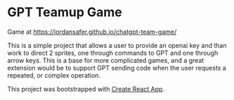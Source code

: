 # GPT Teamup Game

Game at https://jordansafer.github.io/chatgpt-team-game/

This is a simple project that allows a user to provide an openai key and than work to direct 2 sprites, one through commands to GPT and one through arrow keys. This is a base for more complicated games, and a great extension would be to support GPT sending code when the user requests a repeated, or complex operation.

This project was bootstrapped with [Create React App](https://github.com/facebook/create-react-app).


